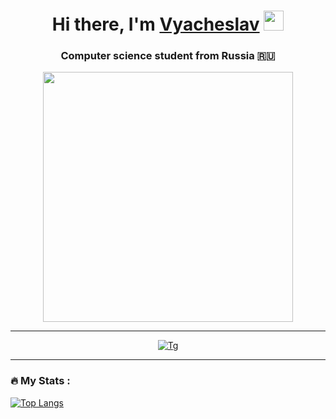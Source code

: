 <h1 align="center">Hi there, I'm <a href="https://vk.com/chuchmanovthefirst" target="_blank">Vyacheslav</a> 
<img src="https://github.com/blackcater/blackcater/raw/main/images/Hi.gif" height="32"/></h1>
<h3 align="center">Computer science student from Russia 🇷🇺</h3>
<div id="header" align="center">
  <img src="https://media.giphy.com/media/RbDKaczqWovIugyJmW/giphy.gif" width="400"/>
</div>

---

<div id="badges" align="center" style="margin-top: 10px;">
  <a href="https://t.me/oliceglad">
    <img src="https://img.shields.io/badge/Telegram-blue?style=for-the-badge&logo=telegram&logoColor=white" alt="Tg"/>
  </a>
</div>

---

### :fire: My Stats :

[![Top Langs](https://github-readme-stats.vercel.app/api/top-langs/?username=oliceglad&layout=compact&theme=vision-friendly-dark)](https://github.com/anuraghazra/github-readme-stats)
